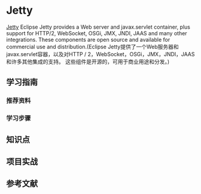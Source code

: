 # Jetty

[Jetty](https://www.eclipse.org/jetty/) Eclipse Jetty provides a Web server and javax.servlet container, plus support for HTTP/2, WebSocket, OSGi, JMX, JNDI, JAAS and many other integrations. These components are open source and available for commercial use and distribution.(Eclipse Jetty提供了一个Web服务器和javax.servlet容器，以及对HTTP / 2，WebSocket，OSGi，JMX，JNDI，JAAS和许多其他集成的支持。 这些组件是开源的，可用于商业用途和分发。)

## 学习指南

### 推荐资料

### 学习步骤

## 知识点

## 项目实战

## 参考文献
